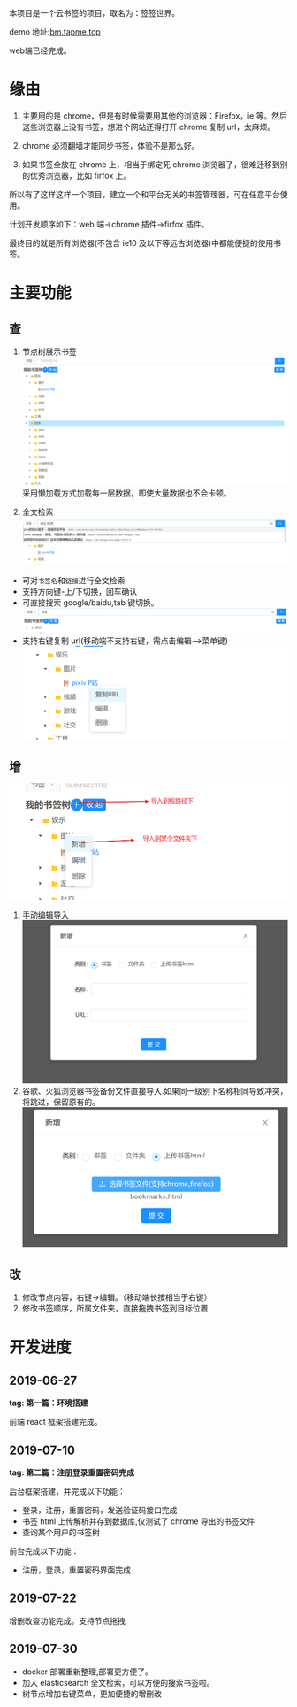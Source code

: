 本项目是一个云书签的项目，取名为：签签世界。

demo 地址:[bm.tapme.top](https://bm.tapme.top)

web端已经完成。

# 缘由

1. 主要用的是 chrome，但是有时候需要用其他的浏览器：Firefox，ie 等。然后这些浏览器上没有书签，想进个网站还得打开 chrome 复制 url，太麻烦。

2. chrome 必须翻墙才能同步书签，体验不是那么好。

3. 如果书签全放在 chrome 上，相当于绑定死 chrome 浏览器了，很难迁移到别的优秀浏览器，比如 firfox 上。

所以有了这样这样一个项目，建立一个和平台无关的书签管理器，可在任意平台使用。

计划开发顺序如下：web 端->chrome 插件->firfox 插件。

最终目的就是所有浏览器(不包含 ie10 及以下等远古浏览器)中都能便捷的使用书签。

# 主要功能

## 查

1. 节点树展示书签
   ![](https://raw.githubusercontent.com/FleyX/files/master/blogImg/20190801185846.png)
   采用懒加载方式加载每一层数据，即使大量数据也不会卡顿。

2. 全文检索<br>
   ![](https://raw.githubusercontent.com/FleyX/files/master/blogImg/20190801190427.png)

- 可对`书签名`和`链接`进行全文检索
- 支持方向键-上/下切换，回车确认
- 可直接搜索 google/baidu,tab 键切换。
  ![](https://raw.githubusercontent.com/FleyX/files/master/blogImg/20190801190720.png)
- 支持右键复制 url(移动端不支持右键，需点击编辑-->菜单键)
  ![](https://raw.githubusercontent.com/FleyX/files/master/blogImg/20190801191010.png)

## 增

![](https://raw.githubusercontent.com/FleyX/files/master/blogImg/20190801191452.png)

1. 手动编辑导入
   ![](https://raw.githubusercontent.com/FleyX/files/master/blogImg/20190801191601.png)
2. 谷歌、火狐浏览器书签备份文件直接导入.如果同一级别下名称相同导致冲突，将跳过，保留原有的。
   ![](https://raw.githubusercontent.com/FleyX/files/master/blogImg/20190801191721.png)

## 改

1. 修改节点内容，右键->编辑。（移动端长按相当于右键）
2. 修改书签顺序，所属文件夹，直接拖拽书签到目标位置


# 开发进度

## 2019-06-27

**tag: 第一篇：环境搭建**

前端 react 框架搭建完成。

## 2019-07-10

**tag: 第二篇：注册登录重置密码完成**

后台框架搭建，并完成以下功能：

- 登录，注册，重置密码，发送验证码接口完成
- 书签 html 上传解析并存到数据库,仅测试了 chrome 导出的书签文件
- 查询某个用户的书签树

前台完成以下功能：

- 注册，登录，重置密码界面完成

## 2019-07-22

增删改查功能完成。支持节点拖拽

## 2019-07-30

- docker 部署重新整理,部署更方便了。
- 加入 elasticsearch 全文检索，可以方便的搜索书签啦。
- 树节点增加右键菜单，更加便捷的增删改
